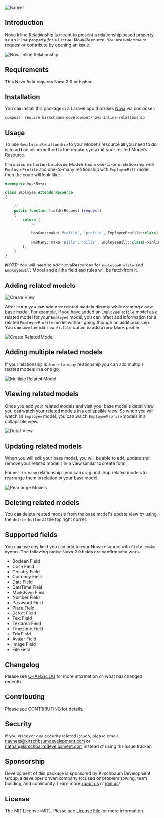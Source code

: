 ![Banner](resources/imgs/banner.jpg "Banner")

## Introduction
Nova Inline Relationship is meant to present a relationship based property as an inline property for a Laravel Nova Resource. You are welcome to request or contribute by opening an issue.

![Nova Inline Relationship](screenshots/NovaInlineRelationship.png "Nova Inline Relationship")

## Requirements

This Nova field requires Nova 2.0 or higher.

## Installation

You can install this package in a Laravel app that uses [Nova](https://nova.laravel.com) via composer:

```bash
composer require kirschbaum-development/nova-inline-relationship
```

## Usage

To use `NovaInlineRelationship` to your Model's resource all you need to do is to add an inline method to the regular syntax of your related Model's Resource. 

If we assume that an Employee Models has a one-to-one relationship with `EmployeeProfile` and one-to-many relationship with `EmployeeBill` model then the code will look like:
 
```php
namespace App\Nova;

class Employee extends Resource
{
    
    //...
    public function fields(Request $request)
    {
        return [
            //...

            HasOne::make('Profile', 'profile', EmployeeProfile::class)->inline(),
            
            HasMany::make('Bills', 'bills', EmployeeBill::class)->inline(),
        ];
    }
}
``` 
**_NOTE:_** You will need to add NovaResources for `EmployeeProfile` and `EmployeeBill` Model and all the field and rules will be fetch from it.

## Adding related models

![Create View](screenshots/CreateView.png "Create View")

After setup you can add new related models directly while creating a new base model. For example, If you have added an `EmployeeProfile` model as a related model for your `Employee` model, you can infact add information for a related `EmployeeProfile` model without going through an additional step. You can use the `Add new Profile` button to add a new  blank profile

![Create Related Model](screenshots/CreateRelatedModel.png "Create Related Model")

## Adding multiple related models

If your relationship is a `one-to-many` relationship you can add multiple related models in a one go. 

![Multiple Related Model](screenshots/MultipleRelatedModels.png "Multiple Related Model")

## Viewing related models

Once you add your related models and visit your base model's detail view you can watch your related models in a collapsible view. So when you will watch an `Employee` model, you can watch `EmployeeProfile` models in a collapsible view.

![Detail View](screenshots/DetailView.png "Detail View")

## Updating related models 

When you will edit your base model, you will be able to add, update and remove your related model's in a view similar to create form.

For `one-to-many` relationships you can drag and drop related models to rearrange them in relation to your base model.

![Rearrange Models](screenshots/RearrangeModels.png "Rearrange Models")

## Deleting related models

You can delete related models from the base model's update view by using the `delete button` at the top right corner.

## Supported fields

You can use any field you can add to your Nova resource with `Field::make` syntax. The following native Nova 2.0 fields are confirmed to work.

- Boolean Field
- Code Field
- Country Field
- Currency Field
- Date Field
- DateTime Field
- Markdown Field
- Number Field
- Password Field
- Place Field
- Select Field
- Text Field
- Textarea Field
- Timezone Field
- Trix Field
- Avatar Field
- Image Field
- File Field

## Changelog

Please see [CHANGELOG](CHANGELOG.md) for more information on what has changed recently.

## Contributing

Please see [CONTRIBUTING](CONTRIBUTING.md) for details.

## Security

If you discover any security related issues, please email navneet@kirschbaumdevelopment.com or nathan@kirschbaumdevelopment.com instead of using the issue tracker.

## Sponsorship

Development of this package is sponsored by Kirschbaum Development Group, a developer driven company focused on problem solving, team building, and community. Learn more [about us](https://kirschbaumdevelopment.com) or [join us](https://careers.kirschbaumdevelopment.com)!

## License

The MIT License (MIT). Please see [License File](LICENSE.md) for more information.
